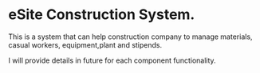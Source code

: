 eSite Construction System.
============
This is a system that can help construction company to  manage materials, casual workers, equipment,plant and stipends.

I will provide details in future for each component functionality.

